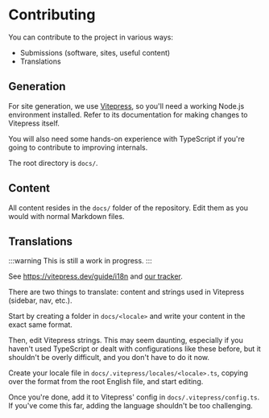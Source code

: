 # Contributing

You can contribute to the project in various ways:

- Submissions (software, sites, useful content)
- Translations

## Generation

For site generation, we use [Vitepress](https://vitepress.dev), so you'll need a working Node.js
environment installed. Refer to its documentation for making changes to Vitepress itself.

You will also need some hands-on experience with TypeScript if you're going to contribute to 
improving internals.

The root directory is `docs/`.

## Content

All content resides in the `docs/` folder of the repository. Edit them as you would with normal
Markdown files.

## Translations

:::warning This is still a work in progress. :::

See <https://vitepress.dev/guide/i18n> and [our tracker](https://megathread.pages.dev/_translations).

There are two things to translate: content and strings used in Vitepress (sidebar, nav, etc.).

Start by creating a folder in `docs/<locale>` and write your content in the exact same format.

Then, edit Vitepress strings. This may seem daunting, especially if you haven't used TypeScript or
dealt with configurations like these before, but it shouldn't be overly difficult, and you don't
have to do it now.

Create your locale file in `docs/.vitepress/locales/<locale>.ts`, copying over the format from the
root English file, and start editing.

Once you're done, add it to Vitepress' config in `docs/.vitepress/config.ts`. If you've come this
far, adding the language shouldn't be too challenging.
